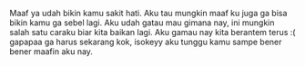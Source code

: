 Maaf ya udah bikin kamu sakit hati. Aku tau mungkin maaf ku juga ga bisa bikin kamu ga sebel lagi. Aku udah gatau mau gimana nay, ini mungkin salah satu caraku biar kita baikan lagi. Aku gamau nay kita berantem terus :( gapapaa ga harus sekarang kok, isokeyy aku tunggu kamu sampe bener bener maafin aku nay.
